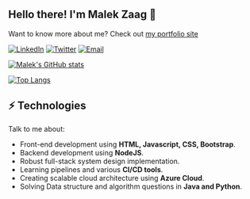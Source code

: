 <!-- [![Spencer's GitHub Banner](./assets/GitHubHeader.png)](https://spencerlepine.com)
 -->
## Hello there! I'm Malek Zaag 👋

<!-- [![Spencer's GitHub Banner](./assets/GitHubHeader.png)](https://spencerlepine.com) -->

Want to know more about me? Check out [my portfolio site]()

[![LinkedIn](https://img.shields.io/badge/LinkedIn-0077B5?style=for-the-badge&logo=linkedin&logoColor=white)](https://www.linkedin.com/in/malekzaag/)
[![Twitter](https://img.shields.io/badge/Twitter-1DA1F2?style=for-the-badge&logo=twitter&logoColor=white)](https://twitter.com/ZaagMalek)
[![Email](https://img.shields.io/badge/Email-f54257?style=for-the-badge&logo=gmail&logoColor=white)](mailto:zaag.malek1@gmail.com)

[![Malek's GitHub stats](https://github-readme-stats.vercel.app/api?username=Malek-Zaag&hide=stars&count_private=true&show_icons=true&theme=dark)](https://github.com/Malek-Zaag)
 
[![Top Langs](https://github-readme-stats.vercel.app/api/top-langs/?username=Malek-Zaag&layout=compact)](https://github.com/anuraghazra/github-readme-stats) 

<!-- Old Social Badges -->
<!-- [![Views](https://komarev.com/ghpvc/?username=spencerlepine&style=flat)](https://github.com/spencerlepine) -->
<!-- [![GitHub:spencerlepine](https://img.shields.io/github/followers/spencerlepine?label=follow&style=social)](https://github.com/spencerlepine) -->
<!-- [![Twitter:spencerlepine](https://img.shields.io/twitter/follow/spencerlepine?style=social)](https://twitter.com/spencerlepine) -->
<!-- [![Linkedin:Spencer Lepine](https://img.shields.io/badge/-Spencer_Lepine-blue?style=flat-square&logo=Linkedin&logoColor=white&link=https://www.linkedin.com/in/spencer-lepine/)](https://www.linkedin.com/in/spencerlepine/) -->
<!-- [![YouTube](https://img.shields.io/badge/YouTube-FF0000?style=for-the-badge&logo=youtube&logoColor=white)](https://www.youtube.com/channel/UCBL6vAHJZqUlyJp-rcFU55Q) -->


<!--
[![LinkedIn](https://img.shields.io/badge/spencerlepine%20-%230077B5.svg?&style=flat-square&logo=linkedin&logoColor=white&link=https://www.linkedin.com/in/spencerlepine/)](https://www.linkedin.com/in/spencerlepine/)
[![GitHub](https://img.shields.io/badge/spencerlepine%20-%23121011.svg?&style=flat-square&logo=github&logoColor=white&link=https://github.com/spencerlepine)](https://github.com/spencerlepine)
[![Salesforce](https://img.shields.io/badge/spencerlepine%20-%2300A1E0.svg?&style=flat-square&logo=salesforce&logoColor=white&link=https://trailblazer.me/id/spencerlepine)](https://trailblazer.me/id/spencerlepine)
[![Gmail](https://img.shields.io/badge/spencerlepine%20-%23D14836.svg?&style=flat-square&logo=gmail&logoColor=white&link=mailto:hello@spencerlepine.com)](mailto:hellp@spencerlepine.com)
[![Twitter](https://img.shields.io/badge/spencerlepine%20-%231DA1F2.svg?&style=flat-square&logo=Twitter&logoColor=white&link=https://twitter.com/spencerlepine/)](https://twitter.com/spencerlepine/) -->


## ⚡ Technologies
Talk to me about:
- Front-end development using **HTML, Javascript, CSS, Bootstrap**.
- Backend development using **NodeJS**.
- Robust full-stack system design implementation.
- Learning pipelines and various **CI/CD tools**.
- Creating scalable cloud architecture using **Azure Cloud**.
- Solving Data structure and algorithm questions in **Java and Python**.

